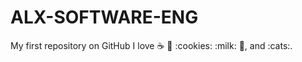 # ALX-SOFTWARE-ENG
My first repository on GitHub
I love :coffee: :pizza: :cookies: :milk: :bread:, and :cats:.
